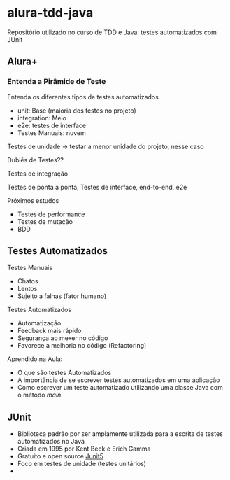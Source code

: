 # alura-tdd-java

Repositório utilizado no curso de TDD e Java: testes automatizados com JUnit

## Alura+
### Entenda a Pirâmide de Teste

Entenda os diferentes tipos de testes automatizados

- unit: Base (maioria dos testes no projeto)
- integration: Meio
- e2e: testes de interface
- Testes Manuais: nuvem

Testes de unidade -> testar a menor unidade do projeto, nesse caso 

Dublês de Testes??

Testes de integração

Testes de ponta a ponta, Testes de interface, end-to-end, e2e

Próximos estudos
- Testes de performance
- Testes de mutação
- BDD

## Testes Automatizados
Testes Manuais

- Chatos
- Lentos
- Sujeito a falhas (fator humano)

Testes Automatizados

- Automatização
- Feedback mais rápido
- Segurança ao mexer no código
- Favorece a melhoria no código (Refactoring)

Aprendido na Aula:
- O que são testes Automatizados
- A importância de se escrever testes automatizados em uma aplicação
- Como escrever um teste automatizado utilizando uma classe Java com o método *main*

## JUnit

- Biblioteca padrão por ser amplamente utilizada para a escrita de testes automatizados no Java
- Criada em 1995 por Kent Beck e Erich Gamma
- Gratuito e open source [Junit5](https://github.com/junit-team/junit5)
- Foco em testes de unidade (testes unitários)
- 





